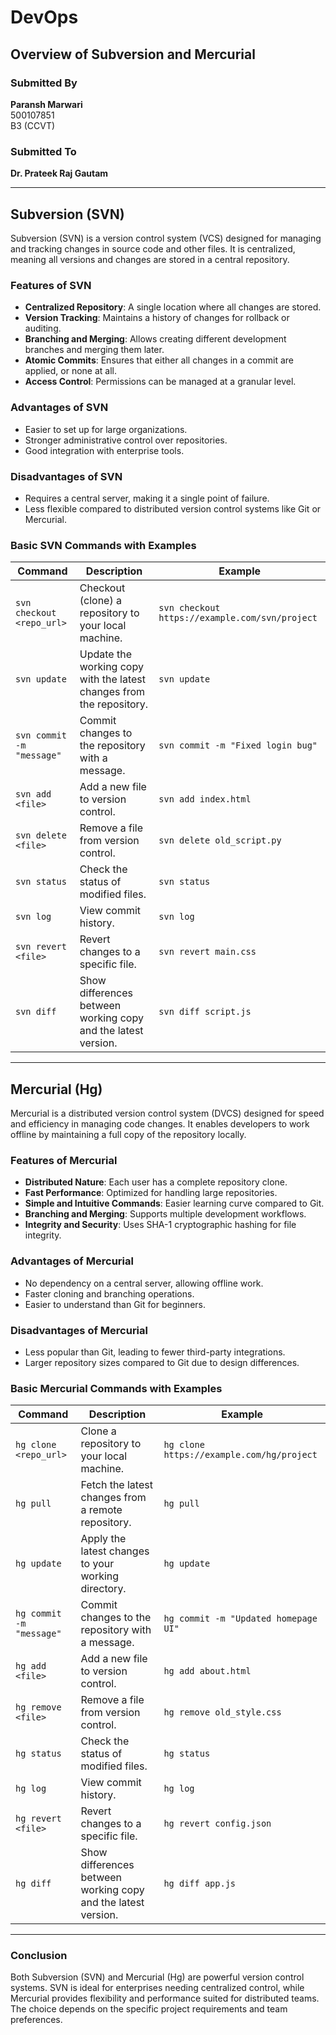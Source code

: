 # DevOps  

## Overview of Subversion and Mercurial  

### Submitted By  
**Paransh Marwari**  
500107851  
B3 (CCVT)  

### Submitted To  
**Dr. Prateek Raj Gautam**  

---

## Subversion (SVN)  

Subversion (SVN) is a version control system (VCS) designed for managing and tracking changes in source code and other files. It is centralized, meaning all versions and changes are stored in a central repository.  

### Features of SVN  
- **Centralized Repository**: A single location where all changes are stored.  
- **Version Tracking**: Maintains a history of changes for rollback or auditing.  
- **Branching and Merging**: Allows creating different development branches and merging them later.  
- **Atomic Commits**: Ensures that either all changes in a commit are applied, or none at all.  
- **Access Control**: Permissions can be managed at a granular level.  

### Advantages of SVN  
- Easier to set up for large organizations.  
- Stronger administrative control over repositories.  
- Good integration with enterprise tools.  

### Disadvantages of SVN  
- Requires a central server, making it a single point of failure.  
- Less flexible compared to distributed version control systems like Git or Mercurial.  

### Basic SVN Commands with Examples  

| Command | Description | Example |
|---------|------------|---------|
| `svn checkout <repo_url>` | Checkout (clone) a repository to your local machine. | `svn checkout https://example.com/svn/project` |
| `svn update` | Update the working copy with the latest changes from the repository. | `svn update` |
| `svn commit -m "message"` | Commit changes to the repository with a message. | `svn commit -m "Fixed login bug"` |
| `svn add <file>` | Add a new file to version control. | `svn add index.html` |
| `svn delete <file>` | Remove a file from version control. | `svn delete old_script.py` |
| `svn status` | Check the status of modified files. | `svn status` |
| `svn log` | View commit history. | `svn log` |
| `svn revert <file>` | Revert changes to a specific file. | `svn revert main.css` |
| `svn diff` | Show differences between working copy and the latest version. | `svn diff script.js` |

---

## Mercurial (Hg)  

Mercurial is a distributed version control system (DVCS) designed for speed and efficiency in managing code changes. It enables developers to work offline by maintaining a full copy of the repository locally.  

### Features of Mercurial  
- **Distributed Nature**: Each user has a complete repository clone.  
- **Fast Performance**: Optimized for handling large repositories.  
- **Simple and Intuitive Commands**: Easier learning curve compared to Git.  
- **Branching and Merging**: Supports multiple development workflows.  
- **Integrity and Security**: Uses SHA-1 cryptographic hashing for file integrity.  

### Advantages of Mercurial  
- No dependency on a central server, allowing offline work.  
- Faster cloning and branching operations.  
- Easier to understand than Git for beginners.  

### Disadvantages of Mercurial  
- Less popular than Git, leading to fewer third-party integrations.  
- Larger repository sizes compared to Git due to design differences.  

### Basic Mercurial Commands with Examples  

| Command | Description | Example |
|---------|------------|---------|
| `hg clone <repo_url>` | Clone a repository to your local machine. | `hg clone https://example.com/hg/project` |
| `hg pull` | Fetch the latest changes from a remote repository. | `hg pull` |
| `hg update` | Apply the latest changes to your working directory. | `hg update` |
| `hg commit -m "message"` | Commit changes to the repository with a message. | `hg commit -m "Updated homepage UI"` |
| `hg add <file>` | Add a new file to version control. | `hg add about.html` |
| `hg remove <file>` | Remove a file from version control. | `hg remove old_style.css` |
| `hg status` | Check the status of modified files. | `hg status` |
| `hg log` | View commit history. | `hg log` |
| `hg revert <file>` | Revert changes to a specific file. | `hg revert config.json` |
| `hg diff` | Show differences between working copy and the latest version. | `hg diff app.js` |

---

### Conclusion  
Both Subversion (SVN) and Mercurial (Hg) are powerful version control systems. SVN is ideal for enterprises needing centralized control, while Mercurial provides flexibility and performance suited for distributed teams. The choice depends on the specific project requirements and team preferences.  
